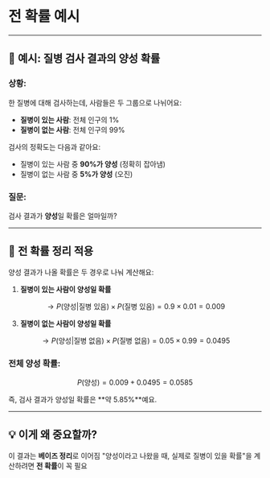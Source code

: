 # 전 확률 예시  
---

## 🧪 예시: 질병 검사 결과의 양성 확률

### 상황:
한 질병에 대해 검사하는데, 사람들은 두 그룹으로 나뉘어요:

- **질병이 있는 사람**: 전체 인구의 1%  
- **질병이 없는 사람**: 전체 인구의 99%

검사의 정확도는 다음과 같아요:

- 질병이 있는 사람 중 **90%가 양성** (정확히 잡아냄)
- 질병이 없는 사람 중 **5%가 양성** (오진)

### 질문:
검사 결과가 **양성**일 확률은 얼마일까?

---

## 🧮 전 확률 정리 적용

양성 결과가 나올 확률은 두 경우로 나눠 계산해요:

1. **질병이 있는 사람이 양성일 확률**
```math
   →  P(\text{양성} | \text{질병 있음}) \times P(\text{질병 있음}) = 0.9 \times 0.01 = 0.009 
```

3. **질병이 없는 사람이 양성일 확률**
```math
   →  P(\text{양성} | \text{질병 없음}) \times P(\text{질병 없음}) = 0.05 \times 0.99 = 0.0495 
```

### 전체 양성 확률:
```math
P(\text{양성}) = 0.009 + 0.0495 = 0.0585
```

즉, 검사 결과가 양성일 확률은 **약 5.85%**예요.

---

## 💡 이게 왜 중요할까?

이 결과는 **베이즈 정리**로 이어짐
"양성이라고 나왔을 때, 실제로 질병이 있을 확률"을 계산하려면 **전 확률**이 꼭 필요
